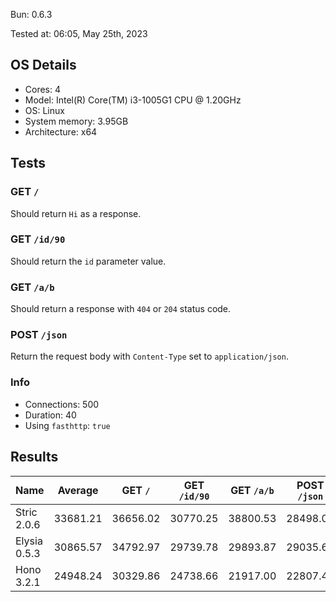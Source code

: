 Bun: 0.6.3

Tested at: 06:05, May 25th, 2023

## OS Details
- Cores: 4
- Model: Intel(R) Core(TM) i3-1005G1 CPU @ 1.20GHz
- OS: Linux
- System memory: 3.95GB
- Architecture: x64
## Tests
### GET `/`
Should return `Hi` as a response.
### GET `/id/90`
Should return the `id` parameter value.
### GET `/a/b`
Should return a response with `404` or `204` status code.
### POST `/json`
Return the request body with `Content-Type` set to `application/json`.
### Info
- Connections: 500
- Duration: 40
- Using `fasthttp`: `true`

## Results
| Name | Average | GET `/` | GET `/id/90` | GET `/a/b` | POST `/json` |
| --- | --- | --- | --- | --- | --- | 
| Stric 2.0.6 | 33681.21 | 36656.02 | 30770.25 | 38800.53 | 28498.06 |
| Elysia 0.5.3 | 30865.57 | 34792.97 | 29739.78 | 29893.87 | 29035.66 |
| Hono 3.2.1 | 24948.24 | 30329.86 | 24738.66 | 21917.00 | 22807.44 |